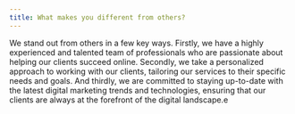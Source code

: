 ```yaml
---
title: What makes you different from others?
---
```

<!--StartFragment-->

We stand out from others in a few key ways. Firstly, we have a highly experienced and talented team of professionals who are passionate about helping our clients succeed online. Secondly, we take a personalized approach to working with our clients, tailoring our services to their specific needs and goals. And thirdly, we are committed to staying up-to-date with the latest digital marketing trends and technologies, ensuring that our clients are always at the forefront of the digital landscape.e

<!--EndFragment-->